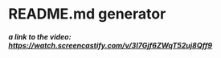 # README.md generator

##### a link to the video: https://watch.screencastify.com/v/3l7Gjf6ZWqT52uj8Qff9
